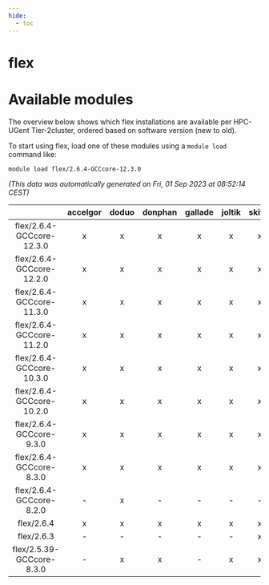 ```yaml
---
hide:
  - toc
---
```


flex
====

# Available modules


The overview below shows which flex installations are available per HPC-UGent Tier-2cluster, ordered based on software version (new to old).

To start using flex, load one of these modules using a `module load` command like:

```shell
module load flex/2.6.4-GCCcore-12.3.0
```

*(This data was automatically generated on Fri, 01 Sep 2023 at 08:52:14 CEST)*  

| |accelgor|doduo|donphan|gallade|joltik|skitty|swalot|victini|
| :---: | :---: | :---: | :---: | :---: | :---: | :---: | :---: | :---: |
|flex/2.6.4-GCCcore-12.3.0|x|x|x|x|x|x|x|x|
|flex/2.6.4-GCCcore-12.2.0|x|x|x|x|x|x|x|x|
|flex/2.6.4-GCCcore-11.3.0|x|x|x|x|x|x|x|x|
|flex/2.6.4-GCCcore-11.2.0|x|x|x|x|x|x|x|x|
|flex/2.6.4-GCCcore-10.3.0|x|x|x|x|x|x|x|x|
|flex/2.6.4-GCCcore-10.2.0|x|x|x|x|x|x|x|x|
|flex/2.6.4-GCCcore-9.3.0|x|x|x|x|x|x|x|x|
|flex/2.6.4-GCCcore-8.3.0|x|x|x|x|x|x|x|x|
|flex/2.6.4-GCCcore-8.2.0|-|x|-|-|-|-|x|-|
|flex/2.6.4|x|x|x|x|x|x|x|x|
|flex/2.6.3|-|-|-|-|-|x|-|x|
|flex/2.5.39-GCCcore-8.3.0|-|x|x|-|x|x|-|x|
